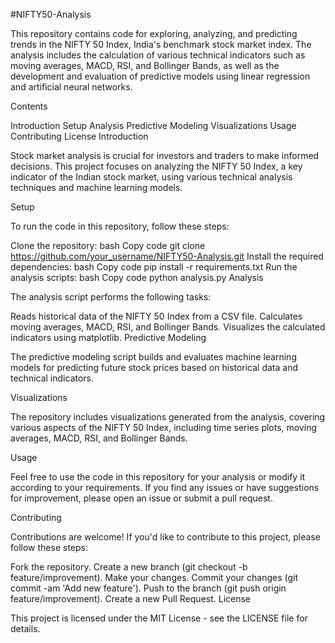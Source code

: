 #NIFTY50-Analysis

This repository contains code for exploring, analyzing, and predicting trends in the NIFTY 50 Index, India's benchmark stock market index. The analysis includes the calculation of various technical indicators such as moving averages, MACD, RSI, and Bollinger Bands, as well as the development and evaluation of predictive models using linear regression and artificial neural networks.

Contents

Introduction
Setup
Analysis
Predictive Modeling
Visualizations
Usage
Contributing
License
Introduction

Stock market analysis is crucial for investors and traders to make informed decisions. This project focuses on analyzing the NIFTY 50 Index, a key indicator of the Indian stock market, using various technical analysis techniques and machine learning models.

Setup

To run the code in this repository, follow these steps:

Clone the repository:
bash
Copy code
git clone https://github.com/your_username/NIFTY50-Analysis.git
Install the required dependencies:
bash
Copy code
pip install -r requirements.txt
Run the analysis scripts:
bash
Copy code
python analysis.py
Analysis

The analysis script performs the following tasks:

Reads historical data of the NIFTY 50 Index from a CSV file.
Calculates moving averages, MACD, RSI, and Bollinger Bands.
Visualizes the calculated indicators using matplotlib.
Predictive Modeling

The predictive modeling script builds and evaluates machine learning models for predicting future stock prices based on historical data and technical indicators.

Visualizations

The repository includes visualizations generated from the analysis, covering various aspects of the NIFTY 50 Index, including time series plots, moving averages, MACD, RSI, and Bollinger Bands.

Usage

Feel free to use the code in this repository for your analysis or modify it according to your requirements. If you find any issues or have suggestions for improvement, please open an issue or submit a pull request.

Contributing

Contributions are welcome! If you'd like to contribute to this project, please follow these steps:

Fork the repository.
Create a new branch (git checkout -b feature/improvement).
Make your changes.
Commit your changes (git commit -am 'Add new feature').
Push to the branch (git push origin feature/improvement).
Create a new Pull Request.
License

This project is licensed under the MIT License - see the LICENSE file for details.

